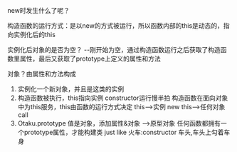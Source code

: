 new时发生什么了呢？

构造函数的运行方式：是以new的方式被运行，所以函数内部的this是动态的，指向实例化后的this

实例化后对象的是否为空？
--刚开始为空，通过构造函数运行之后获取了构造函数里属性，最后又获取了prototype上定义的属性和方法

对象？由属性和方法构成

1. 实例化一个新对象，并且是这类的实例
2. 构造函数被执行，this指向实例
    constructor运行慢半拍
    构造函数在面向对象中为this服务，this由函数的运行方式决定 
            this——>实例 new
            this——>任何对象 call
3. Otaku.prototype 值是对象，添加属性&对象 ——>原型对象
    任何函数都拥有一个prototype属性，才能构建类
        just like 火车:constructor 车头,车头上勾着车身